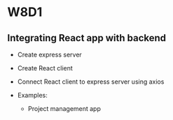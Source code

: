 # W8D1

## Integrating React app with backend

- Create express server
- Create React client
- Connect React client to express server using axios

- Examples:

  - Project management app

